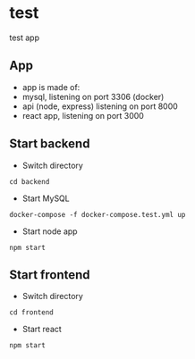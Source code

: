 # test

test app

## App
 - app is made of: 
 - mysql, listening on port 3306 (docker)
 - api (node, express) listening on port 8000
 - react app, listening on port 3000


## Start backend

- Switch directory
```
cd backend
```

- Start MySQL
```
docker-compose -f docker-compose.test.yml up
```

- Start node app
```
npm start
```


## Start frontend

- Switch directory
```
cd frontend
```

- Start react
```
npm start
```
